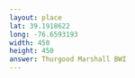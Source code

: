 ```yaml
---
layout: place
lat: 39.1918622
long: -76.6593193
width: 450
height: 450
answer: Thurgood Marshall BWI
---
```

